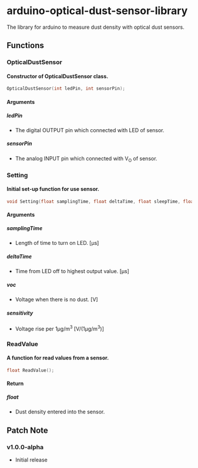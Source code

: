 # arduino-optical-dust-sensor-library
The library for arduino to measure dust density with optical dust sensors.

## Functions

### OpticalDustSensor

#### Constructor of OpticalDustSensor class.

```cpp
OpticalDustSensor(int ledPin, int sensorPin);
```

####  Arguments

##### ledPin

- The digital OUTPUT pin which connected with LED of sensor.

##### sensorPin

- The analog INPUT pin which connected with V<sub>O</sub> of sensor.

### Setting

#### Initial set-up function for use sensor.

```cpp
void Setting(float samplingTime, float deltaTime, float sleepTime, float voc, float sensitivity);
```

####  Arguments

##### samplingTime

- Length of time to turn on LED. [μs]

##### deltaTime

- Time from LED off to highest output value. [μs]

##### voc

- Voltage when there is no dust. [V]

##### sensitivity

- Voltage rise per 1μg/m<sup>3</sup> [V/(1μg/m<sup>3</sup>)]

### ReadValue

#### A function for read values from a sensor.

```cpp
float ReadValue();
```

####  Return

##### float

- Dust density entered into the sensor.

## Patch Note

### v1.0.0-alpha

- Initial release
